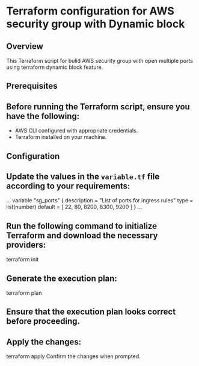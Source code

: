 # Terraform configuration for AWS security group with Dynamic block

## Overview

This Terraform script for bulid AWS security group with open multiple ports using terraform dynamic block feature.

## Prerequisites

## Before running the Terraform script, ensure you have the following:

- AWS CLI configured with appropriate credentials.
- Terraform installed on your machine.

## Configuration

## Update the values in the `variable.tf` file according to your requirements:
...
variable "sg_ports" {
  description = "List of ports for ingress rules"
  type        = list(number)
  default = [ 22, 80, 8200, 8300, 9200 ]
}
...

## Run the following command to initialize Terraform and download the necessary providers:

terraform init

## Generate the execution plan:

terraform plan

## Ensure that the execution plan looks correct before proceeding.
## Apply the changes:

terraform apply
Confirm the changes when prompted.
